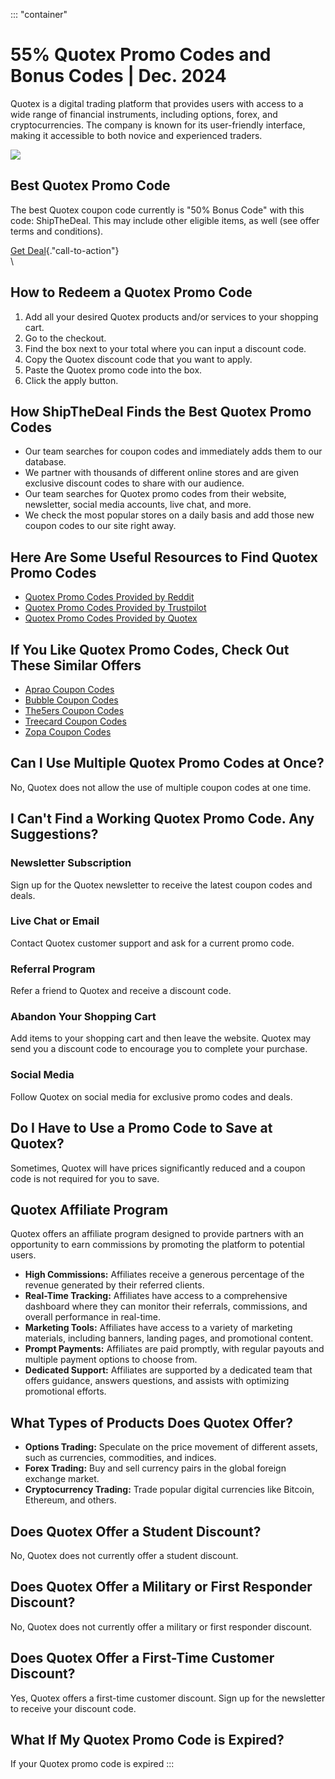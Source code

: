 ::: \"container\"
# 55% Quotex Promo Codes and Bonus Codes \| Dec. 2024

Quotex is a digital trading platform that provides users with access to
a wide range of financial instruments, including options, forex, and
cryptocurrencies. The company is known for its user-friendly interface,
making it accessible to both novice and experienced traders.

[![](https://static.quotex.io/files/4_en/300_250.jpg)](https://traff.sbs/brokerqxlid)

## Best Quotex Promo Code

The best Quotex coupon code currently is "50% Bonus Code" with
this code: ShipTheDeal. This may include other eligible items, as well
(see offer terms and conditions).

[Get
Deal](\%22https://traff.sbs/brokerqxsignup\%22){."call-to-action"}\
\

## How to Redeem a Quotex Promo Code

1.  Add all your desired Quotex products and/or services to your
    shopping cart.
2.  Go to the checkout.
3.  Find the box next to your total where you can input a discount code.
4.  Copy the Quotex discount code that you want to apply.
5.  Paste the Quotex promo code into the box.
6.  Click the apply button.

## How ShipTheDeal Finds the Best Quotex Promo Codes

-   Our team searches for coupon codes and immediately adds them to our
    database.
-   We partner with thousands of different online stores and are given
    exclusive discount codes to share with our audience.
-   Our team searches for Quotex promo codes from their website,
    newsletter, social media accounts, live chat, and more.
-   We check the most popular stores on a daily basis and add those new
    coupon codes to our site right away.

## Here Are Some Useful Resources to Find Quotex Promo Codes

-   [Quotex Promo Codes Provided by
    Reddit](\%22https://www.reddit.com/search/?q=quotex+promo+code&type=link&cId=1e2056ed-4cf9-48ba-b4bd-dae9f948f59c&iId=0bfa96ac-e244-40e2-ac02-b6cb3cddcc34\%22)
-   [Quotex Promo Codes Provided by
    Trustpilot](\%22https://www.trustpilot.com/review/qxbroker.com\%22)
-   [Quotex Promo Codes Provided by
    Quotex](\%22https://qxbroker.com/\%22)

## If You Like Quotex Promo Codes, Check Out These Similar Offers

-   [Aprao Coupon
    Codes](\%22https://shipthedeal.com/store/aprao-coupon\%22)
-   [Bubble Coupon
    Codes](\%22https://shipthedeal.com/store/bubble-coupon\%22)
-   [The5ers Coupon
    Codes](\%22https://shipthedeal.com/store/the5ers-coupon\%22)
-   [Treecard Coupon
    Codes](\%22https://shipthedeal.com/store/treecard-coupon\%22)
-   [Zopa Coupon
    Codes](\%22https://shipthedeal.com/store/zopa-coupon\%22)

## Can I Use Multiple Quotex Promo Codes at Once?

No, Quotex does not allow the use of multiple coupon codes at one time.

## I Can\'t Find a Working Quotex Promo Code. Any Suggestions?

### Newsletter Subscription

Sign up for the Quotex newsletter to receive the latest coupon codes and
deals.

### Live Chat or Email

Contact Quotex customer support and ask for a current promo code.

### Referral Program

Refer a friend to Quotex and receive a discount code.

### Abandon Your Shopping Cart

Add items to your shopping cart and then leave the website. Quotex may
send you a discount code to encourage you to complete your purchase.

### Social Media

Follow Quotex on social media for exclusive promo codes and deals.

## Do I Have to Use a Promo Code to Save at Quotex?

Sometimes, Quotex will have prices significantly reduced and a coupon
code is not required for you to save.

## Quotex Affiliate Program

Quotex offers an affiliate program designed to provide partners with an
opportunity to earn commissions by promoting the platform to potential
users.

-   **High Commissions:** Affiliates receive a generous percentage of
    the revenue generated by their referred clients.
-   **Real-Time Tracking:** Affiliates have access to a comprehensive
    dashboard where they can monitor their referrals, commissions, and
    overall performance in real-time.
-   **Marketing Tools:** Affiliates have access to a variety of
    marketing materials, including banners, landing pages, and
    promotional content.
-   **Prompt Payments:** Affiliates are paid promptly, with regular
    payouts and multiple payment options to choose from.
-   **Dedicated Support:** Affiliates are supported by a dedicated team
    that offers guidance, answers questions, and assists with optimizing
    promotional efforts.

## What Types of Products Does Quotex Offer?

-   **Options Trading:** Speculate on the price movement of different
    assets, such as currencies, commodities, and indices.
-   **Forex Trading:** Buy and sell currency pairs in the global foreign
    exchange market.
-   **Cryptocurrency Trading:** Trade popular digital currencies like
    Bitcoin, Ethereum, and others.

## Does Quotex Offer a Student Discount?

No, Quotex does not currently offer a student discount.

## Does Quotex Offer a Military or First Responder Discount?

No, Quotex does not currently offer a military or first responder
discount.

## Does Quotex Offer a First-Time Customer Discount?

Yes, Quotex offers a first-time customer discount. Sign up for the
newsletter to receive your discount code.

## What If My Quotex Promo Code is Expired?

If your Quotex promo code is expired
:::

